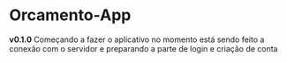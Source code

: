 # Orcamento-App

**v0.1.0**
Começando a fazer o aplicativo no momento está sendo feito a conexão com o servidor e preparando a parte de login e criação de conta
